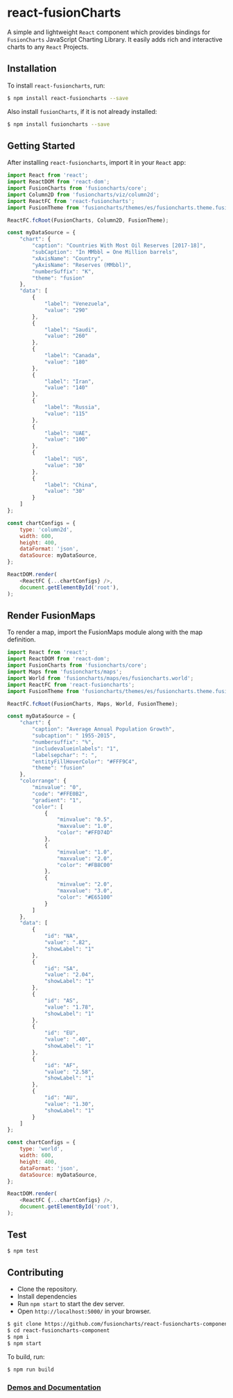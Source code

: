 # react-fusionCharts

A simple and lightweight `React` component which provides bindings for `FusionCharts` JavaScript Charting Library. It easily adds rich and interactive charts to any `React` Projects.

## Installation

To install `react-fusioncharts`, run:

```bash
$ npm install react-fusioncharts --save
```

Also install `fusionCharts`, if it is not already installed:

```bash
$ npm install fusioncharts --save
```

## Getting Started

After installing `react-fusioncharts`, import it in your `React` app:

```javascript
import React from 'react';
import ReactDOM from 'react-dom';
import FusionCharts from 'fusioncharts/core';
import Column2D from 'fusioncharts/viz/column2d';
import ReactFC from 'react-fusioncharts';
import FusionTheme from 'fusioncharts/themes/es/fusioncharts.theme.fusion';

ReactFC.fcRoot(FusionCharts, Column2D, FusionTheme);

const myDataSource = {
	"chart": {
		"caption": "Countries With Most Oil Reserves [2017-18]",
		"subCaption": "In MMbbl = One Million barrels",
		"xAxisName": "Country",
		"yAxisName": "Reserves (MMbbl)",
		"numberSuffix": "K",
		"theme": "fusion"
	},
	"data": [
		{
			"label": "Venezuela",
			"value": "290"
		},
		{
			"label": "Saudi",
			"value": "260"
		},
		{
			"label": "Canada",
			"value": "180"
		},
		{
			"label": "Iran",
			"value": "140"
		},
		{
			"label": "Russia",
			"value": "115"
		},
		{
			"label": "UAE",
			"value": "100"
		},
		{
			"label": "US",
			"value": "30"
		},
		{
			"label": "China",
			"value": "30"
		}
	]
};

const chartConfigs = {
  	type: 'column2d',
  	width: 600,
  	height: 400,
  	dataFormat: 'json',
  	dataSource: myDataSource,
};

ReactDOM.render(
  	<ReactFC {...chartConfigs} />,
  	document.getElementById('root'),
);
```

## Render FusionMaps

To render a map, import the FusionMaps module along with the map definition.

```javascript
import React from 'react';
import ReactDOM from 'react-dom';
import FusionCharts from 'fusioncharts/core';
import Maps from 'fusioncharts/maps';
import World from 'fusioncharts/maps/es/fusioncharts.world';
import ReactFC from 'react-fusioncharts';
import FusionTheme from 'fusioncharts/themes/es/fusioncharts.theme.fusion';

ReactFC.fcRoot(FusionCharts, Maps, World, FusionTheme);

const myDataSource = {
	"chart": {
		"caption": "Average Annual Population Growth",
		"subcaption": " 1955-2015",
		"numbersuffix": "%",
		"includevalueinlabels": "1",
		"labelsepchar": ": ",
		"entityFillHoverColor": "#FFF9C4",
		"theme": "fusion"
	},
	"colorrange": {
		"minvalue": "0",
		"code": "#FFE0B2",
		"gradient": "1",
		"color": [
			{
				"minvalue": "0.5",
				"maxvalue": "1.0",
				"color": "#FFD74D"
			},
			{
				"minvalue": "1.0",
				"maxvalue": "2.0",
				"color": "#FB8C00"
			},
			{
				"minvalue": "2.0",
				"maxvalue": "3.0",
				"color": "#E65100"
			}
		]
	},
	"data": [
		{
			"id": "NA",
			"value": ".82",
			"showLabel": "1"
		},
		{
			"id": "SA",
			"value": "2.04",
			"showLabel": "1"
		},
		{
			"id": "AS",
			"value": "1.78",
			"showLabel": "1"
		},
		{
			"id": "EU",
			"value": ".40",
			"showLabel": "1"
		},
		{
			"id": "AF",
			"value": "2.58",
			"showLabel": "1"
		},
		{
			"id": "AU",
			"value": "1.30",
			"showLabel": "1"
		}
	]
};

const chartConfigs = {
  	type: 'world',
  	width: 600,
  	height: 400,
  	dataFormat: 'json',
  	dataSource: myDataSource,
};

ReactDOM.render(
  	<ReactFC {...chartConfigs} />,
  	document.getElementById('root'),
);
```


## Test

```sh
$ npm test
```

## Contributing

* Clone the repository.
* Install dependencies
* Run `npm start` to start the dev server.
* Open `http://localhost:5000/` in your browser.

```sh
$ git clone https://github.com/fusioncharts/react-fusioncharts-component.git
$ cd react-fusioncharts-component
$ npm i
$ npm start
```

To build, run:

```sh
$ npm run build
```

### [Demos and Documentation](https://fusioncharts.github.io/react-fusioncharts-component/)

